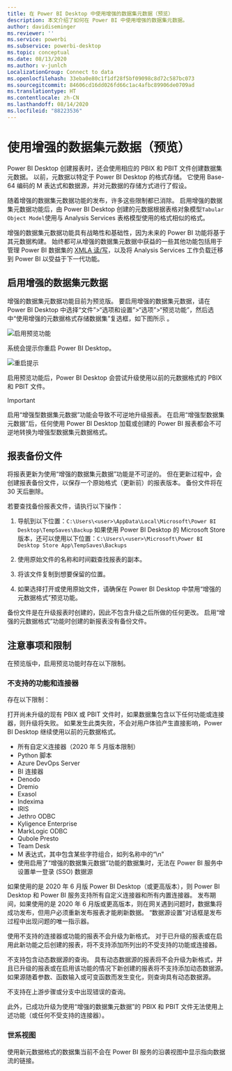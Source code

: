 ```yaml
---
title: 在 Power BI Desktop 中使用增强的数据集元数据（预览）
description: 本文介绍了如何在 Power BI 中使用增强的数据集元数据。
author: davidiseminger
ms.reviewer: ''
ms.service: powerbi
ms.subservice: powerbi-desktop
ms.topic: conceptual
ms.date: 08/13/2020
ms.author: v-junlch
LocalizationGroup: Connect to data
ms.openlocfilehash: 33eba0e80c1f1df28f5bf09098c8d72c587bc073
ms.sourcegitcommit: 84606cd16dd026fd66c1ac4afbc89906de0709ad
ms.translationtype: HT
ms.contentlocale: zh-CN
ms.lasthandoff: 08/14/2020
ms.locfileid: "88223536"
---
```

# <a name="using-enhanced-dataset-metadata-preview"></a>使用增强的数据集元数据（预览）

Power BI Desktop 创建报表时，还会使用相应的 PBIX 和 PBIT 文件创建数据集元数据。 以前，元数据以特定于 Power BI Desktop 的格式存储。 它使用 Base-64 编码的 M 表达式和数据源，并对元数据的存储方式进行了假设。

随着增强的数据集元数据功能的发布，许多这些限制都已消除。 启用增强的数据集元数据功能后，由 Power BI Desktop 创建的元数据根据表格对象模型`Tabular Object Model`使用与 Analysis Services 表格模型使用的格式相似的格式。


增强的数据集元数据功能具有战略性和基础性，因为未来的 Power BI 功能将基于其元数据构建。 始终都可从增强的数据集元数据中获益的一些其他功能包括用于管理 Power BI 数据集的 [XMLA 读/写](https://docs.microsoft.com/power-platform-release-plan/2019wave2/business-intelligence/xmla-readwrite)，以及将 Analysis Services 工作负载迁移到 Power BI 以受益于下一代功能。



## <a name="enable-enhanced-dataset-metadata"></a>启用增强的数据集元数据

增强的数据集元数据功能目前为预览版。 要启用增强的数据集元数据，请在 Power BI Desktop 中选择“文件”>“选项和设置”>“选项”>“预览功能”，然后选中“使用增强的元数据格式存储数据集”复选框，如下图所示 。 

![启用预览功能](media/desktop-enhanced-dataset-metadata/enhanced-dataset-metadata-01.png)

系统会提示你重启 Power BI Desktop。

![重启提示](media/desktop-enhanced-dataset-metadata/enhanced-dataset-metadata-02.png)

启用预览功能后，Power BI Desktop 会尝试升级使用以前的元数据格式的 PBIX 和 PBIT 文件。 

> [!IMPORTANT]
> 启用“增强型数据集元数据”功能会导致不可逆地升级报表。 在启用“增强型数据集元数据”后，任何使用 Power BI Desktop 加载或创建的 Power BI 报表都会不可逆地转换为增强型数据集元数据格式。

## <a name="report-backup-files"></a>报表备份文件

将报表更新为使用“增强的数据集元数据”功能是不可逆的。 但在更新过程中，会创建报表备份文件，以保存一个原始格式（更新前）的报表版本。 备份文件将在 30 天后删除。 

若要查找备份报表文件，请执行以下操作：

1. 导航到以下位置：```C:\Users\<user>\AppData\Local\Microsoft\Power BI Desktop\TempSaves\Backup``` 如果使用 Power BI Desktop 的 Microsoft Store 版本，还可以使用以下位置：```C:\Users\<user>\Microsoft\Power BI Desktop Store App\TempSaves\Backups``` 

2. 使用原始文件的名称和时间戳查找报表的副本。

3. 将该文件复制到想要保留的位置。

4. 如果选择打开或使用原始文件，请确保在 Power BI Desktop 中禁用“增强的元数据格式”预览功能。 

备份文件是在升级报表时创建的，因此不包含升级之后所做的任何更改。 启用“增强的元数据格式”功能时创建的新报表没有备份文件。


## <a name="considerations-and-limitations"></a>注意事项和限制

在预览版中，启用预览功能时存在以下限制。

### <a name="unsupported-features-and-connectors"></a>不支持的功能和连接器

存在以下限制：

打开尚未升级的现有 PBIX 或 PBIT 文件时，如果数据集包含以下任何功能或连接器，则升级将失败。 如果发生此类失败，不会对用户体验产生直接影响，Power BI Desktop 继续使用以前的元数据格式。

* 所有自定义连接器（2020 年 5 月版本限制）
* Python 脚本
* Azure DevOps Server
* BI 连接器
* Denodo
* Dremio
* Exasol
* Indexima
* IRIS
* Jethro ODBC
* Kyligence Enterprise
* MarkLogic ODBC
* Qubole Presto
* Team Desk
* M 表达式，其中包含某些字符组合，如列名称中的“\\n”
* 使用启用了“增强的数据集元数据”功能的数据集时，无法在 Power BI 服务中设置单一登录 (SSO) 数据源

如果使用的是 2020 年 6 月版 Power BI Desktop（或更高版本），则 Power BI Desktop 和 Power BI 服务支持所有自定义连接器和所有内置连接器。 发布期间，如果使用的是 2020 年 6 月版或更高版本，则在网关遇到问题时，数据集将成功发布，但用户必须重新发布报表才能刷新数据。 “数据源设置”对话框是发布过程中出现问题的唯一指示器。

使用不支持的连接器或功能的报表不会升级为新格式。 对于已升级的报表或在启用此新功能之后创建的报表，将不支持添加所列出的不受支持的功能或连接器。 

不支持包含动态数据源的查询。 具有动态数据源的报表将不会升级为新格式，并且已升级的报表或在启用该功能的情况下新创建的报表将不支持添加动态数据源。 如果源随着参数、函数输入或可变函数而发生变化，则查询具有动态数据源。 

不支持在上游步骤或分支中出现错误的查询。 

此外，已成功升级为使用“增强的数据集元数据”的 PBIX 和 PBIT 文件无法使用上述功能（或任何不受支持的连接器）。

### <a name="lineage-view"></a>世系视图
使用新元数据格式的数据集当前不会在 Power BI 服务的沿袭视图中显示指向数据流的链接。

